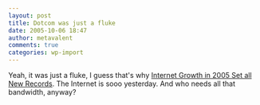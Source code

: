 ```yaml
---
layout: post
title: Dotcom was just a fluke
date: 2005-10-06 18:47
author: metavalent
comments: true
categories: wp-import
---
```

Yeah, it was just a fluke, I guess that's why <a href="http://slashdot.org/article.pl?sid=05/10/06/1658242">Internet Growth in 2005 Set all New Records</a>.  The Internet is sooo yesterday.  And who needs all that bandwidth, anyway?

